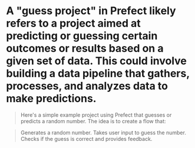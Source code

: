 # A "guess project" in Prefect likely refers to a project aimed at predicting or guessing certain outcomes or results based on a given set of data. This could involve building a data pipeline that gathers, processes, and analyzes data to make predictions.

> Here's a simple example project using Prefect that guesses or predicts a random number. The idea is to create a flow that:

>Generates a random number.
>Takes user input to guess the number.
>Checks if the guess is correct and provides feedback.
